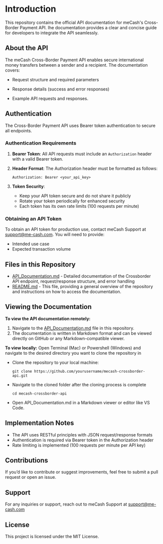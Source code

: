# Introduction 
This repository contains the official API documentation for meCash's Cross-Border Payment API. Ihe documentation provides a clear and concise guide for developers to integrate the API seamlessly. 

## About the API
The meCash Cross-Border Payment API enables secure international money transfers between a sender and a recipient. The documentation covers:

- Request structure and required parameters

- Response details (success and error responses)

- Example API requests and responses.

## Authentication

The Cross-Border Payment API uses Bearer token authentication to secure all endpoints. 

### Authentication Requirements

1. **Bearer Token**: All API requests must include an `Authorization` header with a valid Bearer token.

2. **Header Format**: The Authorization header must be formatted as follows:
   ```
   Authorization: Bearer <your_api_key>
   ```
3. **Token Security**: 
   - Keep your API token secure and do not share it publicly
   - Rotate your token periodically for enhanced security
   - Each token has its own rate limits (100 requests per minute)

### Obtaining an API Token

To obtain an API token for production use, contact meCash Support at support@me-cash.com. You will need to provide:
- Intended use case
- Expected transaction volume
  
## Files in this Repository
- [API_Documentation.md](API_Documentation.md) - Detailed documentation of the Crossborder API endpoint, request/response structure, and error handling
- [README.md](README.md) - This file, providing a general overview of the repository and instructions on how to access the documentation.

## Viewing the Documentation
**To view the API documentation remotely:**
1. Navigate to the [API_Documentation.md](API_Documentation.md) file in this repository.
2. The documentation is written in Markdown format and can be viewed directly on GitHub or any Markdown-compatible viewer.

**To view locally:**
Open Terminal (Mac) or Powershell (Windows) and navigate to the desired directory you want to clone the repository in 

- Clone the repository to your local machine:

  `git clone https://github.com/yourusername/mecash-crossborder-api.git`

- Navigate to the cloned folder after the cloning process is complete 

  `cd mecash-crossborder-api`

- Open API_Documentation.md in a Markdown viewer or editor like VS Code.

## Implementation Notes
- The API uses RESTful principles with JSON request/response formats
- Authentication is required via Bearer token in the Authorization header
- Rate limiting is implemented (100 requests per minute per API key)

## Contributions
If you’d like to contribute or suggest improvements, feel free to submit a pull request or open an issue.

## Support
For any inquiries or support, reach out to meCash Support at support@me-cash.com

## License
This project is licensed under the MIT License.


